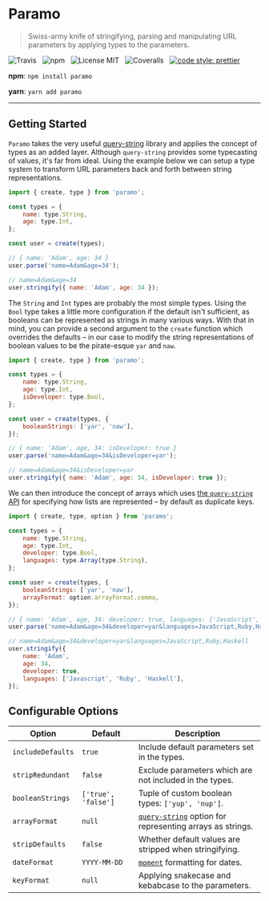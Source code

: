 # Paramo

> Swiss-army knife of stringifying, parsing and manipulating URL parameters by applying types to the parameters.

![Travis](http://img.shields.io/travis/Wildhoney/Paramo.svg?style=for-the-badge)
&nbsp;
![npm](http://img.shields.io/npm/v/paramo.svg?style=for-the-badge)
&nbsp;
![License MIT](http://img.shields.io/badge/license-mit-lightgrey.svg?style=for-the-badge)
&nbsp;
![Coveralls](https://img.shields.io/coveralls/Wildhoney/Paramo.svg?style=for-the-badge)
&nbsp;
[![code style: prettier](https://img.shields.io/badge/code_style-prettier-ff69b4.svg?style=for-the-badge)](https://github.com/prettier/prettier)

**npm**: `npm install paramo`

**yarn**: `yarn add paramo`

---

## Getting Started

`Paramo` takes the very useful [query-string]() library and applies the concept of types as an added layer. Although `query-string` provides some typecasting of values, it's far from ideal. Using the example below we can setup a type system to transform URL parameters back and forth between string representations.

```javascript
import { create, type } from 'paramo';

const types = {
    name: type.String,
    age: type.Int,
};

const user = create(types);

// { name: 'Adam', age: 34 }
user.parse('name=Adam&age=34');

// name=Adam&age=34
user.stringify({ name: 'Adam', age: 34 });
```

The `String` and `Int` types are probably the most simple types. Using the `Bool` type takes a little more configuration if the default isn't sufficient, as booleans can be represented as strings in many various ways. With that in mind, you can provide a second argument to the `create` function which overrides the defaults &ndash; in our case to modify the string representations of boolean values to be the pirate-esque `yar` and `naw`.

```javascript
import { create, type } from 'paramo';

const types = {
    name: type.String,
    age: type.Int,
    isDeveloper: type.Bool,
};

const user = create(types, {
    booleanStrings: ['yar', 'naw'],
});

// { name: 'Adam', age, 34: isDeveloper: true }
user.parse('name=Adam&age=34&isDeveloper=yar');

// name=Adam&age=34&isDeveloper=yar
user.stringify({ name: 'Adam', age: 34, isDeveloper: true });
```

We can then introduce the concept of arrays which uses [the `query-string` API](https://github.com/sindresorhus/query-string#api) for specifying how lists are represented &ndash; by default as duplicate keys.

```javascript
import { create, type, option } from 'paramo';

const types = {
    name: type.String,
    age: type.Int,
    developer: type.Bool,
    languages: type.Array(type.String),
};

const user = create(types, {
    booleanStrings: ['yar', 'naw'],
    arrayFormat: option.arrayFormat.comma,
});

// { name: 'Adam', age, 34: developer: true, languages: ['JavaScript', 'Ruby', 'Haskell'] }
user.parse('name=Adam&age=34&developer=yar&languages=JavaScript,Ruby,Haskell');

// name=Adam&age=34&developer=yar&languages=JavaScript,Ruby,Haskell
user.stringify({
    name: 'Adam',
    age: 34,
    developer: true,
    languages: ['Javascript', 'Ruby', 'Haskell'],
});
```

## Configurable Options

| Option            | Default             | Description                                                                                               |
| ----------------- | ------------------- | --------------------------------------------------------------------------------------------------------- |
| `includeDefaults` | `true`              | Include default parameters set in the types.                                                              |
| `stripRedundant`  | `false`             | Exclude parameters which are not included in the types.                                                   |
| `booleanStrings`  | `['true', 'false']` | Tuple of custom boolean types: `['yup', 'nup']`.                                                          |
| `arrayFormat`     | `null`              | [`query-string`](https://github.com/sindresorhus/query-string) option for representing arrays as strings. |
| `stripDefaults`   | `false`             | Whether default values are stripped when stringifying.                                                    |
| `dateFormat`      | `YYYY-MM-DD`        | [`moment`](https://momentjs.com/docs/) formatting for dates.                                              |
| `keyFormat`       | `null`              | Applying snakecase and kebabcase to the parameters.                                                       |

